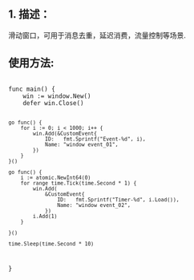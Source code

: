 <h2>1. 描述：</h2>
滑动窗口，可用于消息去重，延迟消费，流量控制等场景.
<h2>使用方法:</h2>
<code>
func main() {
    win := window.New()
    defer win.Close()

	go func() {
		for i := 0; i < 1000; i++ {
			win.Add(&CustomEvent{
				ID:   fmt.Sprintf("Event-%d", i),
				Name: "window event_01",
			})
		}
	}()

	go func() {
		i := atomic.NewInt64(0)
		for range time.Tick(time.Second * 1) {
			win.Add(
				&CustomEvent{
					ID:   fmt.Sprintf("Timer-%d", i.Load()),
					Name: "window event_02",
				})
			i.Add(1)
		}

	}()

	time.Sleep(time.Second * 10)
}
